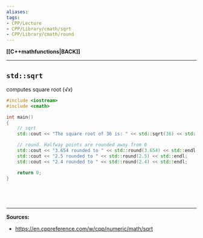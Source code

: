 ```yaml
---
aliases:
tags:
- CPP/Lecture
- CPP/Library/cmath/sqrt
- CPP/Library/cmath/round
---
```

**[[C++mathfunctions|BACK]]**

---
## `std::sqrt`
computes square root ($√x$)

```cpp
#include <iostream>
#include <cmath>

int main()
{
    // sqrt
    std::cout << "The square root of 36 is: " << std::sqrt(36) << std::endl;

    // round. Halfway points are rounded away from 0
    std::cout << "3.654 rounded to " << std::round(3.654) << std::endl;
    std::cout << "2.5 rounded to " << std::round(2.5) << std::endl;
    std::cout << "2.4 rounded to " << std::round(2.4) << std::endl;

    return 0;
}
```

<br>

# 
---
**Sources:**
- https://en.cppreference.com/w/cpp/numeric/math/sqrt